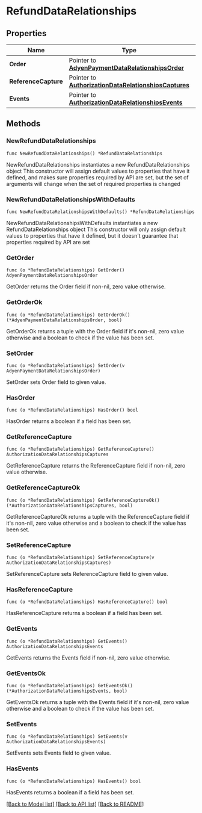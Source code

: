 # RefundDataRelationships

## Properties

Name | Type | Description | Notes
------------ | ------------- | ------------- | -------------
**Order** | Pointer to [**AdyenPaymentDataRelationshipsOrder**](AdyenPaymentDataRelationshipsOrder.md) |  | [optional] 
**ReferenceCapture** | Pointer to [**AuthorizationDataRelationshipsCaptures**](AuthorizationDataRelationshipsCaptures.md) |  | [optional] 
**Events** | Pointer to [**AuthorizationDataRelationshipsEvents**](AuthorizationDataRelationshipsEvents.md) |  | [optional] 

## Methods

### NewRefundDataRelationships

`func NewRefundDataRelationships() *RefundDataRelationships`

NewRefundDataRelationships instantiates a new RefundDataRelationships object
This constructor will assign default values to properties that have it defined,
and makes sure properties required by API are set, but the set of arguments
will change when the set of required properties is changed

### NewRefundDataRelationshipsWithDefaults

`func NewRefundDataRelationshipsWithDefaults() *RefundDataRelationships`

NewRefundDataRelationshipsWithDefaults instantiates a new RefundDataRelationships object
This constructor will only assign default values to properties that have it defined,
but it doesn't guarantee that properties required by API are set

### GetOrder

`func (o *RefundDataRelationships) GetOrder() AdyenPaymentDataRelationshipsOrder`

GetOrder returns the Order field if non-nil, zero value otherwise.

### GetOrderOk

`func (o *RefundDataRelationships) GetOrderOk() (*AdyenPaymentDataRelationshipsOrder, bool)`

GetOrderOk returns a tuple with the Order field if it's non-nil, zero value otherwise
and a boolean to check if the value has been set.

### SetOrder

`func (o *RefundDataRelationships) SetOrder(v AdyenPaymentDataRelationshipsOrder)`

SetOrder sets Order field to given value.

### HasOrder

`func (o *RefundDataRelationships) HasOrder() bool`

HasOrder returns a boolean if a field has been set.

### GetReferenceCapture

`func (o *RefundDataRelationships) GetReferenceCapture() AuthorizationDataRelationshipsCaptures`

GetReferenceCapture returns the ReferenceCapture field if non-nil, zero value otherwise.

### GetReferenceCaptureOk

`func (o *RefundDataRelationships) GetReferenceCaptureOk() (*AuthorizationDataRelationshipsCaptures, bool)`

GetReferenceCaptureOk returns a tuple with the ReferenceCapture field if it's non-nil, zero value otherwise
and a boolean to check if the value has been set.

### SetReferenceCapture

`func (o *RefundDataRelationships) SetReferenceCapture(v AuthorizationDataRelationshipsCaptures)`

SetReferenceCapture sets ReferenceCapture field to given value.

### HasReferenceCapture

`func (o *RefundDataRelationships) HasReferenceCapture() bool`

HasReferenceCapture returns a boolean if a field has been set.

### GetEvents

`func (o *RefundDataRelationships) GetEvents() AuthorizationDataRelationshipsEvents`

GetEvents returns the Events field if non-nil, zero value otherwise.

### GetEventsOk

`func (o *RefundDataRelationships) GetEventsOk() (*AuthorizationDataRelationshipsEvents, bool)`

GetEventsOk returns a tuple with the Events field if it's non-nil, zero value otherwise
and a boolean to check if the value has been set.

### SetEvents

`func (o *RefundDataRelationships) SetEvents(v AuthorizationDataRelationshipsEvents)`

SetEvents sets Events field to given value.

### HasEvents

`func (o *RefundDataRelationships) HasEvents() bool`

HasEvents returns a boolean if a field has been set.


[[Back to Model list]](../README.md#documentation-for-models) [[Back to API list]](../README.md#documentation-for-api-endpoints) [[Back to README]](../README.md)



